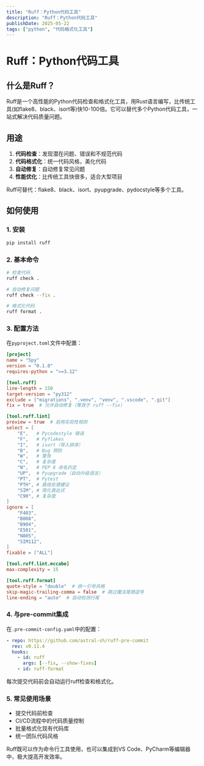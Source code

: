 ```yaml
---
title: "Ruff：Python代码工具"
description: "Ruff：Python代码工具"
publishDate: 2025-05-22
tags: ["python", "代码格式化工具"]
---
```



# Ruff：Python代码工具

## 什么是Ruff？

Ruff是一个高性能的Python代码检查和格式化工具，用Rust语言编写，比传统工具(如flake8、black、isort等)快10-100倍。它可以替代多个Python代码工具，一站式解决代码质量问题。

## 用途

1. **代码检查**：发现潜在问题、错误和不规范代码
2. **代码格式化**：统一代码风格，美化代码
3. **自动修复**：自动修复常见问题
4. **性能优化**：比传统工具快很多，适合大型项目

Ruff可替代：flake8、black、isort、pyupgrade、pydocstyle等多个工具。

## 如何使用

### 1. 安装

```bash
pip install ruff
```

### 2. 基本命令

```bash
# 检查代码
ruff check .

# 自动修复问题
ruff check --fix .

# 格式化代码
ruff format .
```

### 3. 配置方法

在`pyproject.toml`文件中配置：

```toml
[project]
name = "5py"
version = "0.1.0"
requires-python = ">=3.12"

[tool.ruff]
line-length = 150
target-version = "py312"
exclude = ["migrations", ".venv", "venv", ".vscode", ".git"]
fix = true  # 允许自动修复（等效于 ruff --fix）

[tool.ruff.lint]
preview = true  # 启用实验性规则
select = [
    "E",   # Pycodestyle 错误
    "F",   # Pyflakes
    "I",   # isort（导入排序）
    "B",   # Bug 预防
    "W",   # 警告
    "C",   # 复杂度
    "N",   # PEP 8 命名约定
    "UP",  # Pyupgrade（自动升级语法）
    "PT",  # Pytest
    "PTH", # 路径处理建议
    "SIM", # 简化表达式
    "C90", # 复杂度
]
ignore = [
    "F403",
    "B008",
    "B904",
    "E501",
    "N805",
    "SIM112",
]
fixable = ["ALL"]

[tool.ruff.lint.mccabe]
max-complexity = 15

[tool.ruff.format]
quote-style = "double"  # 统一引号风格
skip-magic-trailing-comma = false  # 跳过魔法尾随逗号
line-ending = "auto"  # 自动检测行尾
```

### 4. 与pre-commit集成

在`.pre-commit-config.yaml`中的配置：
```yaml
- repo: https://github.com/astral-sh/ruff-pre-commit
  rev: v0.11.4
  hooks:
    - id: ruff
      args: [--fix, --show-fixes]
    - id: ruff-format
```

每次提交代码前会自动运行ruff检查和格式化。

### 5. 常见使用场景

- 提交代码前检查
- CI/CD流程中的代码质量控制
- 批量格式化现有代码库
- 统一团队代码风格

Ruff既可以作为命令行工具使用，也可以集成到VS Code、PyCharm等编辑器中，极大提高开发效率。

